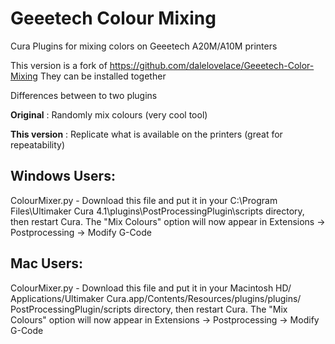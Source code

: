 # Geeetech Colour Mixing
Cura Plugins for mixing colors on Geeetech A20M/A10M printers

This version is a fork of <https://github.com/dalelovelace/Geeetech-Color-Mixing>
They can be installed together

Differences between to two plugins

<b>Original</b> : Randomly mix colours (very cool tool)

<b>This version</b> : Replicate what is available on the printers (great for repeatability) 

<h2>Windows Users:</h2>

ColourMixer.py - Download this file and put it in your C:\Program Files\Ultimaker Cura 4.1\plugins\PostProcessingPlugin\scripts directory, then restart Cura. The "Mix Colours" option will now appear in Extensions ->  Postprocessing -> Modify G-Code

<h2>Mac Users:</h2>

ColourMixer.py - Download this file and put it in your Macintosh HD⁩/⁨Applications/Ultimaker Cura.app⁩/⁨Contents⁩/⁨Resources/plugins⁩/⁨plugins/⁨PostProcessingPlugin⁩/scripts directory, then restart Cura. The "Mix Colours" option will now appear in Extensions ->  Postprocessing -> Modify G-Code
